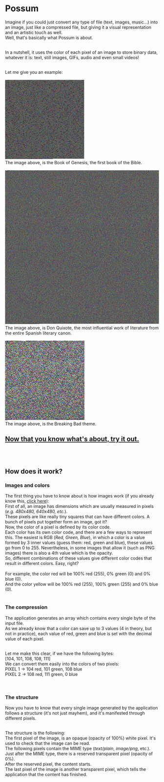 # Possum

Imagine if you could just convert any type of file (text, images, music...) into an image, just like a compressed file, but giving it a visual representation and an artistic touch as well.<br>
Well, that's basically what Possum is about.
<br><br>

In a nutshell, it uses the color of each pixel of an image to store binary data, whatever it is: text, still images, GIFs, audio and even small videos!
<br><br>

Let me give you an example:<br><br>
![Genesis](examples/GENESIS.png)<br>
The image above, is the Book of Genesis, the first book of the Bible.
<br><br>
![Quijote](examples/QUIJOTE.png)<br>
The image above, is Don Quixote, the most influential work of literature from the entire Spanish literary canon.
<br><br>
![Breaking Bad](examples/BreakingBad.png)<br>
The image above, is the Breaking Bad theme.

## [Now that you know what's about, try it out.](https://jlxip.github.io/Possum)
<br><br>

## How does it work?
### Images and colors
The first thing you have to know about is how images work (if you already know this, [click here](#compression)):<br>
First of all, an image has dimensions which are usually measured in pixels (_e.g. 480x480, 640x480, etc._).<br>
These pixels are like really tiny squares that can have different colors. A bunch of pixels put together form an image, got it?<br>
Now, the color of a pixel is defined by its color code.<br>
Each color has its own color code, and there are a few ways to represent this. The easiest is RGB (_Red, Green, Blue_), in which a color is a value formed by 3 inner values (guess them: red, green and blue), these values go from 0 to 255. Nevertheless, in some images that allow it (such as PNG images) there is also a 4th value which is the opacity.<br>
So, different combinations of these values give different color codes that result in different colors. Easy, right?<br><br>
For example, the color red will be 100% red (255), 0% green (0) and 0% blue (0).<br>
And the color yellow will be 100% red (255), 100% green (255) and 0% blue (0).
<br><br>

### <a name='compression'></a>The compression
The application generates an array which contains every single byte of the input file.<br>
As we already know that a color can save up to 3 values (4 in theory, but not in practice), each value of red, green and blue is set with the decimal value of each pixel.<br><br>

Let me make this clear, if we have the following bytes:<br>
[104, 101, 108, 108, 111]<br>
We can convert them easily into the colors of two pixels:<br>
PIXEL 1 -> 104 red, 101 green, 108 blue<br>
PIXEL 2 -> 108 red, 111 green, 0 blue<br>
<br><br>

### <a name='structure'></a>The structure
Now you have to know that every single image generated by the application follows a structure (it's not just mayhem), and it's manifested through different pixels.<br><br>

The structure is the following:<br>
The first pixel of the image, is an opaque (opacity of 100%) white pixel. It's used to check that the image can be read.<br>
The following pixels contain the MIME type (_text/plain_, _image/png_, etc.).<br>
Just after the MIME type, there is a reserved transparent pixel (opacity of 0%).<br>
After the reserved pixel, the content starts.<br>
The last pixel of the image is another transparent pixel, which tells the application that the content has finished.<br>
<br><br>